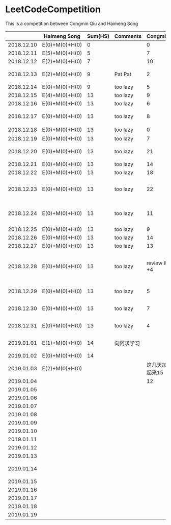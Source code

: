# LeetCodeCompetition
This is a competition between Congmin Qiu and Haimeng Song


|            | Haimeng Song   | Sum(HS) | Comments   | Congmin        | Sum | Comments                                    |
| ---------- | -------------- | ------- | ---------- | -------------- | --- | ------------------------------------------- |
| 2018.12.10 | E(0)+M(0)+H(0) | 0       |            | 0              | 0   |                                             |
| 2018.12.11 | E(5)+M(0)+H(0) | 5       |            | 7              | 7   |                                             |
| 2018.12.12 | E(2)+M(0)+H(0) | 7       |            | 10             | 17  | Well Done!                                  |
| 2018.12.13 | E(2)+M(0)+H(0) | 9       | Pat Pat    | 2              | 19  | LinkedIn 跪了                               |
| 2018.12.14 | E(0)+M(0)+H(0) | 9       | too lazy   | 5              | 24  |                                             |
| 2018.12.15 | E(4)+M(0)+H(0) | 13      | too lazy   | 9              | 33  | Array1                                      |
| 2018.12.16 | E(0)+M(0)+H(0) | 13      | too lazy   | 6              | 39  | Array2                                      |
| 2018.12.17 | E(0)+M(0)+H(0) | 13      | too lazy   | 8              | 47  | Array3 高频总结                             |
| 2018.12.18 | E(0)+M(0)+H(0) | 13      | too lazy   | 0              | 47  | 这天啥都没干                                |
| 2018.12.19 | E(0)+M(0)+H(0) | 13      | too lazy   | 7              | 55  | Hash 2                                      |
| 2018.12.20 | E(0)+M(0)+H(0) | 13      | too lazy   | 21             | 76  | 其中好多easy的题目                          |
| 2018.12.21 | E(0)+M(0)+H(0) | 13      | too lazy   | 14             | 91  | backtracking                                |
| 2018.12.22 | E(0)+M(0)+H(0) | 13      | too lazy   | 18             | 109 | DP 1                                        |
| 2018.12.23 | E(0)+M(0)+H(0) | 13      | too lazy   | 22             | 131 | Tree 1, 裘丛民你这个垃圾，哈哈              |
| 2018.12.24 | E(0)+M(0)+H(0) | 13      | too lazy   | 11             | 142 | String 1. qcm你这个渣渣                     |
| 2018.12.25 | E(0)+M(0)+H(0) | 13      | too lazy   | 9              | 151 | Stack, PQ                                   |
| 2018.12.26 | E(0)+M(0)+H(0) | 13      | too lazy   | 14             | 165 | DP 2                                        |
| 2018.12.27 | E(0)+M(0)+H(0) | 13      | too lazy   | 13             | 178 | Math 1                                      |
| 2018.12.28 | E(0)+M(0)+H(0) | 13      | too lazy   | review & +4    | 182 | Tree[做过的高频经典]刷不完就是猪头啊啊啊！~ |
| 2018.12.29 | E(0)+M(0)+H(0) | 13      | too lazy   | 5              | 187 | String 第二页 第三页                        |
| 2018.12.30 | E(0)+M(0)+H(0) | 13      | too lazy   | 7              | 194 | String[做过的高频经典]                      |
| 2018.12.31 | E(0)+M(0)+H(0) | 13      | too lazy   | 4              | 197 | Math 第二页 第三页                          |
| 2019.01.01 | E(1)+M(0)+H(0) | 14      | 向阿求学习 |                |     | Math [做过的高频经典]                       |
| 2019.01.02 | E(0)+M(0)+H(0) | 14      |            |                |     | Array 4                                     |
| 2019.01.03 | E(2)+M(0)+H(0) |         |            | 这几天加起来15 | 212 | Array [做过的高频经典]                      |
| 2019.01.04 |                |         |            | 12               | 224  |                                             |
| 2019.01.05 |                |         |            |                | 9   |                                             |
| 2019.01.06 |                |         |            |                | 8   |                                             |
| 2019.01.07 |                |         |            |                | 7   |                                             |
| 2019.01.08 |                |         |            |                | 6   |                                             |
| 2019.01.09 |                |         |            |                | 5   |                                             |
| 2019.01.10 |                |         |            |                | 4   |                                             |
| 2019.01.11 |                |         |            |                | 3   |                                             |
| 2019.01.12 |                |         |            |                | 2   |                                             |
| 2019.01.13 |                |         |            |                | 1   |                                             |
| 2019.01.14 |                |         |            |                | 0   | google 电面  卒                             |
| 2019.01.15 |                |         |            |                | 1   |                                             |
| 2019.01.16 |                |         |            |                | 1   |                                             |
| 2019.01.17 |                |         |            |                | 1   |                                             |
| 2019.01.18 |                |         |            |                | 1   |                                             |
| 2019.01.19 |                |         |            |                | 1   |                                             |

